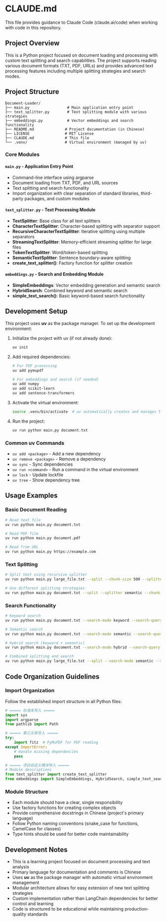 # CLAUDE.md

This file provides guidance to Claude Code (claude.ai/code) when working with code in this repository.

## Project Overview

This is a Python project focused on document loading and processing with custom text splitting and search capabilities. The project supports reading various document formats (TXT, PDF, URLs) and provides advanced text processing features including multiple splitting strategies and search modes.

## Project Structure

```
Document-Loader/
├── main.py                 # Main application entry point
├── text_splitter.py        # Text splitting module with various strategies
├── embeddings.py           # Vector embeddings and search functionality
├── README.md              # Project documentation (in Chinese)
├── LICENSE                # MIT License
├── CLAUDE.md              # This file
└── .venv/                 # Virtual environment (managed by uv)
```

### Core Modules

#### `main.py` - Application Entry Point
- Command-line interface using argparse
- Document loading from TXT, PDF, and URL sources
- Text splitting and search functionality
- Import organization with clear separation of standard libraries, third-party packages, and custom modules

#### `text_splitter.py` - Text Processing Module
- **TextSplitter**: Base class for all text splitters
- **CharacterTextSplitter**: Character-based splitting with separator support
- **RecursiveCharacterTextSplitter**: Iterative splitting using multiple separators
- **StreamingTextSplitter**: Memory-efficient streaming splitter for large files
- **TokenTextSplitter**: Word/token-based splitting
- **SemanticTextSplitter**: Sentence boundary-aware splitting
- **create_text_splitter()**: Factory function for splitter creation

#### `embeddings.py` - Search and Embedding Module
- **SimpleEmbeddings**: Vector embedding generation and semantic search
- **HybridSearch**: Combined keyword and semantic search
- **simple_text_search()**: Basic keyword-based search functionality

## Development Setup

This project uses **uv** as the package manager. To set up the development environment:

1. Initialize the project with uv (if not already done):

   ```bash
   uv init
   ```

2. Add required dependencies:

   ```bash
   # For PDF processing
   uv add pymupdf
   
   # For embeddings and search (if needed)
   uv add numpy
   uv add scikit-learn
   uv add sentence-transformers
   ```

3. Activate the virtual environment:

   ```bash
   source .venv/bin/activate  # uv automatically creates and manages this
   ```

4. Run the project:

   ```bash
   uv run python main.py document.txt
   ```

### Common uv Commands

- `uv add <package>` - Add a new dependency
- `uv remove <package>` - Remove a dependency
- `uv sync` - Sync dependencies
- `uv run <command>` - Run a command in the virtual environment
- `uv lock` - Update lockfile
- `uv tree` - Show dependency tree

## Usage Examples

### Basic Document Reading

```bash
# Read text file
uv run python main.py document.txt

# Read PDF file
uv run python main.py document.pdf

# Read from URL
uv run python main.py https://example.com
```

### Text Splitting

```bash
# Split text using recursive splitter
uv run python main.py large_file.txt --split --chunk-size 500 --splitter recursive

# Use different splitting strategies
uv run python main.py document.txt --split --splitter semantic --chunk-size 300
```

### Search Functionality

```bash
# Keyword search
uv run python main.py document.txt --search-mode keyword --search-query "Python programming"

# Semantic search
uv run python main.py document.txt --search-mode semantic --search-query "machine learning"

# Hybrid search (keyword + semantic)
uv run python main.py document.txt --search-mode hybrid --search-query "data algorithms"

# Combined splitting and search
uv run python main.py large_file.txt --split --search-mode semantic --search-query "artificial intelligence"
```

## Code Organization Guidelines

### Import Organization

Follow the established import structure in all Python files:

```python
# ===== 标准库导入 =====
import sys
import argparse
from pathlib import Path

# ===== 第三方库导入 =====
try:
    import fitz  # PyMuPDF for PDF reading
except ImportError:
    # Handle missing dependencies
    pass

# ===== 项目自定义模块导入 =====
# Module descriptions
from text_splitter import create_text_splitter
from embeddings import SimpleEmbeddings, HybridSearch, simple_text_search
```

### Module Structure

- Each module should have a clear, single responsibility
- Use factory functions for creating complex objects
- Provide comprehensive docstrings in Chinese (project's primary language)
- Follow Python naming conventions (snake_case for functions, CamelCase for classes)
- Type hints should be used for better code maintainability

## Development Notes

- This is a learning project focused on document processing and text analysis
- Primary language for documentation and comments is Chinese
- Uses **uv** as the package manager with automatic virtual environment management
- Modular architecture allows for easy extension of new text splitting strategies
- Custom implementation rather than LangChain dependencies for better control and learning
- Code is structured to be educational while maintaining production-quality standards
